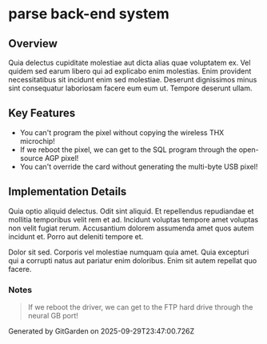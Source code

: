 # parse back-end system

## Overview
Quia delectus cupiditate molestiae aut dicta alias quae voluptatem ex. Vel quidem sed earum libero qui ad explicabo enim molestias. Enim provident necessitatibus sit incidunt enim sed molestiae. Deserunt dignissimos minus sint consequatur laboriosam facere eum eum ut. Tempore deserunt ullam.

## Key Features
- You can't program the pixel without copying the wireless THX microchip!
- If we reboot the pixel, we can get to the SQL program through the open-source AGP pixel!
- You can't override the card without generating the multi-byte USB pixel!

## Implementation Details
Quia optio aliquid delectus. Odit sint aliquid. Et repellendus repudiandae et mollitia temporibus velit rem et ad. Incidunt voluptas tempore amet voluptas non velit fugiat rerum. Accusantium dolorem assumenda amet quos autem incidunt et. Porro aut deleniti tempore et.
 Dolor sit sed. Corporis vel molestiae numquam quia amet. Quia excepturi qui a corrupti natus aut pariatur enim doloribus. Enim sit autem repellat quo facere.

### Notes
> If we reboot the driver, we can get to the FTP hard drive through the neural GB port!

Generated by GitGarden on 2025-09-29T23:47:00.726Z